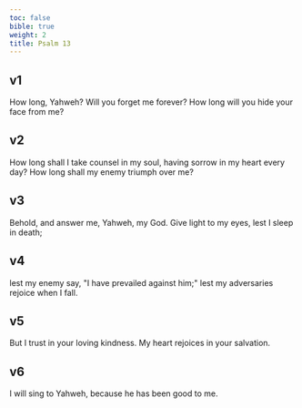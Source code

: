 ```yaml
---
toc: false
bible: true
weight: 2
title: Psalm 13
---
```




## v1 
How long, Yahweh? Will you forget me forever? How long will you hide your face from me? 

## v2 
How long shall I take counsel in my soul, having sorrow in my heart every day? How long shall my enemy triumph over me? 

## v3 
Behold, and answer me, Yahweh, my God. Give light to my eyes, lest I sleep in death; 

## v4 
lest my enemy say, "I have prevailed against him;" lest my adversaries rejoice when I fall. 

## v5 
But I trust in your loving kindness. My heart rejoices in your salvation. 

## v6 
I will sing to Yahweh, because he has been good to me.
